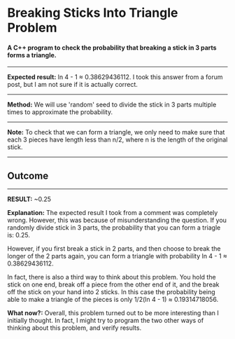 # Breaking Sticks Into Triangle Problem
#### A C++ program to check the probability that breaking a stick in 3 parts forms a triangle.

---

**Expected result:**	ln 4 - 1 ≈ 0.38629436112. I took this answer from a forum post, but I am not sure if it is actually correct.

---

**Method:**	We will use 'random' seed to divide the stick in 3 parts multiple times to approximate the probability.

---

**Note:**	To check that we can form a triangle, we only need to make sure that each 3 pieces have length less than n/2, where n is the length of the original stick.

---

## Outcome

---

**RESULT:** ~0.25

**Explanation:** The expected result I took from a comment was completely wrong. However, this was because of misunderstanding the question. If you randomly divide stick in 3 parts, the probability that you can form a triagle is: 0.25.

However, if you first break a stick in 2 parts, and then choose to break the longer of the 2 parts again, you can form a triangle with probability ln 4 - 1 ≈ 0.38629436112.

In fact, there is also a third way to think about this problem. You hold the stick on one end, break off a piece from the other end of it, and the break off the stick on your hand into 2 sticks. In this case the probability being able to make a triangle of the pieces is only 1/2(ln 4 - 1) ≈ 0.19314718056.


**What now?:** Overall, this problem turned out to be more interesting than I initially thought. In fact, I might try to program the two other ways of thinking about this problem, and verify results.
